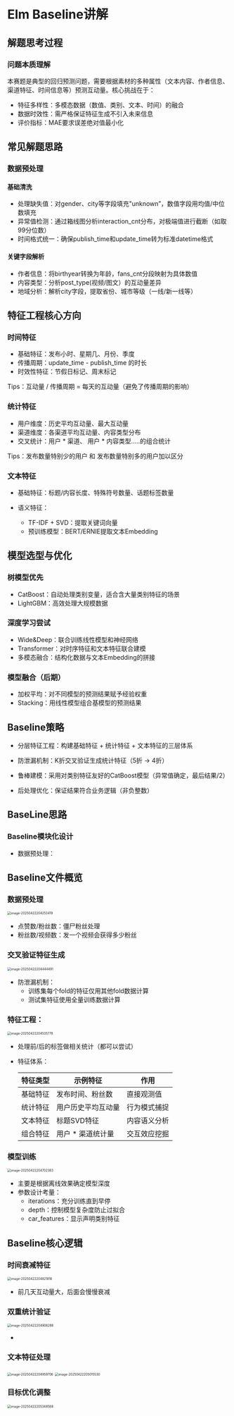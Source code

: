 # Elm Baseline讲解

## 解题思考过程

### 问题本质理解

本赛题是典型的回归预测问题，需要根据素材的多种属性（文本内容、作者信息、渠道特征、时间信息等）预测互动量。核心挑战在于：

- 特征多样性：多模态数据（数值、类别、文本、时间）的融合
- 数据时效性：需严格保证特征生成不引入未来信息
- 评价指标：MAE要求误差绝对值最小化

## 常见解题思路

### 数据预处理

#### 基础清洗

- 处理缺失值：对gender、city等字段填充"unknown”，数值字段用均值/中位数填充
- 异常值检测：通过箱线图分析interaction_cnt分布，对极端值进行截断（如取99分位数）
- 时间格式统一：确保publish_time和update_time转为标准datetime格式

#### 关键字段解析

- 作者信息：将birthyear转换为年龄，fans_cnt分段映射为具体数值
- 内容类型：分析post_type(视频/图文）的互动量差异
- 地域分析：解析city字段，提取省份、城市等级（一线/新一线等）

## 特征工程核心方向

### 时间特征

- 基础特征：发布小时、星期几、月份、季度
- 传播周期：update_time - publish_time 的时长
- 时效性特征：节假日标记、周末标记

Tips：互动量 / 传播周期 = 每天的互动量（避免了传播周期的影响）

### 统计特征

- 用户维度：历史平均互动量、最大互动量
- 渠道维度：各渠道平均互动量、内容类型分布
- 交叉统计：用户 * 渠道、 用户 * 内容类型.....的组合统计

Tips：发布数量特别少的用户 和 发布数量特别多的用户加以区分

### 文本特征

- 基础特征：标题/内容长度、特殊符号数量、话题标签数量

- 语义特征：
  - TF-IDF + SVD：提取关键词向量
  - 预训练模型：BERT/ERNIE提取文本Embedding

## 模型选型与优化

### 树模型优先

- CatBoost：自动处理类别变量，适合含大量类别特征的场景
- LightGBM：高效处理大规模数据

### 深度学习尝试

- Wide&Deep：联合训练线性模型和神经网络
- Transformer：对时序特征和文本特征联合建模
- 多模态融合：结构化数据与文本Embedding的拼接

### 模型融合（后期）

- 加权平均：对不同模型的预测结果赋予经验权重
- Stacking：用线性模型组合基模型的预测结果

## Baseline策略

- 分层特征工程：构建基础特征 + 统计特征 + 文本特征的三层体系

- 防泄漏机制：K折交叉验证生成统计特征（5折 -> 4折）

- 鲁棒建模：采用对类别特征友好的CatBoost模型（异常值确定，最后结果/2）
- 后处理优化：保证结果符合业务逻辑（非负整数）

## BaseLine思路

### Baseline模块化设计

- 数据预处理：





## Baseline文件概览

### 数据预处理

<img src="C:\Users\17732\AppData\Roaming\Typora\typora-user-images\image-20250422204253419.png" alt="image-20250422204253419" style="zoom:50%;" />

- 点赞数/粉丝数：僵尸粉丝处理
- 粉丝数/视频数：发一个视频会获得多少粉丝

### 交叉验证特征生成

<img src="C:\Users\17732\AppData\Roaming\Typora\typora-user-images\image-20250422204444491.png" alt="image-20250422204444491" style="zoom:50%;" />

- 防泄漏机制：
  - 训练集每个fold的特征仅用其他fold数据计算
  - 测试集特征使用全量训练数据计算

### 特征工程：

<img src="C:\Users\17732\AppData\Roaming\Typora\typora-user-images\image-20250422204535778.png" alt="image-20250422204535778" style="zoom:50%;" />

- 处理前/后的标签做相关统计（都可以尝试）

- 特征体系：

  | 特征类型 | 示例特征           | 作用         |
  | -------- | ------------------ | ------------ |
  | 基础特征 | 发布时间、粉丝数   | 直接观测值   |
  | 统计特征 | 用户历史平均互动量 | 行为模式捕捉 |
  | 文本特征 | 标题SVD特征        | 内容语义分析 |
  | 组合特征 | 用户 * 渠道统计量  | 交互效应挖掘 |

### 模型训练

<img src="C:\Users\17732\AppData\Roaming\Typora\typora-user-images\image-20250422204702383.png" alt="image-20250422204702383" style="zoom:50%;" />

- 主要是根据离线效果确定模型深度
- 参数设计考量：
  - iterations：充分训练直到早停
  - depth：控制模型复杂度防止过拟合
  - car_features：显示声明类别特征

## Baseline核心逻辑

### 时间衰减特征

<img src="C:\Users\17732\AppData\Roaming\Typora\typora-user-images\image-20250422204821816.png" alt="image-20250422204821816" style="zoom:50%;" />

- 前几天互动量大，后面会慢慢衰减

### 双重统计验证

<img src="C:\Users\17732\AppData\Roaming\Typora\typora-user-images\image-20250422204906288.png" alt="image-20250422204906288" style="zoom:50%;" />

- 

### 文本特征处理

<img src="C:\Users\17732\AppData\Roaming\Typora\typora-user-images\image-20250422204959706.png" alt="image-20250422204959706" style="zoom:50%;" />

<img src="C:\Users\17732\AppData\Roaming\Typora\typora-user-images\image-20250422205015530.png" alt="image-20250422205015530" style="zoom:50%;" />

### 目标优化调整

<img src="C:\Users\17732\AppData\Roaming\Typora\typora-user-images\image-20250422205348588.png" alt="image-20250422205348588" style="zoom:50%;" />
